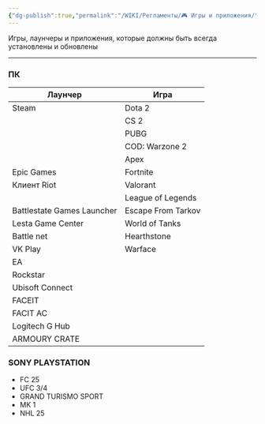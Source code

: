 ```yaml
---
{"dg-publish":true,"permalink":"/WIKI/Регламенты/🎮 Игры и приложения/"}
---
```


Игры, лаунчеры и приложения, которые должны быть всегда установлены и обновлены
___
### ПК
| Лаунчер                    | Игра               |
| -------------------------- | ------------------ |
| Steam                      | Dota 2             |
|                            | CS 2               |
|                            | PUBG               |
|                            | COD: Warzone 2     |
|                            | Apex               |
| Epic Games                 | Fortnite           |
| Клиент Riot                | Valorant           |
|                            | League of Legends  |
| Battlestate Games Launcher | Escape From Tarkov |
| Lesta Game Center          | World of Tanks     |
| Battle net                 | Hearthstone        |
| VK Play                    | Warface            |
| EA                         |                    |
| Rockstar                   |                    |
| Ubisoft Connect            |                    |
| FACEIT                     |                    |
| FACIT AC                   |                    |
| Logitech G Hub             |                    |
| ARMOURY CRATE              |                    

### SONY PLAYSTATION
- FC 25
- UFC 3/4
- GRAND TURISMO SPORT
- MK 1
- NHL 25
